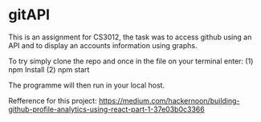 # gitAPI

This is an assignment for CS3012, the task was to access github using an API and to display an accounts information using graphs.

To try simply clone the repo and once in the file on your terminal enter: 
(1) npm Install
(2) npm start

The programme will then run in your local host.

Refference for this project: https://medium.com/hackernoon/building-github-profile-analytics-using-react-part-1-37e03b0c3366

